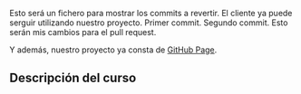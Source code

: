 Esto será un fichero para mostrar los commits a revertir. El cliente ya puede serguir utilizando nuestro proyecto. Primer commit. Segundo commit. Esto serán mis cambios para el pull request.

Y además, nuestro proyecto ya consta de [GitHub Page](https://javinuby.github.io/proyecto-mates/).

## Descripción del curso

